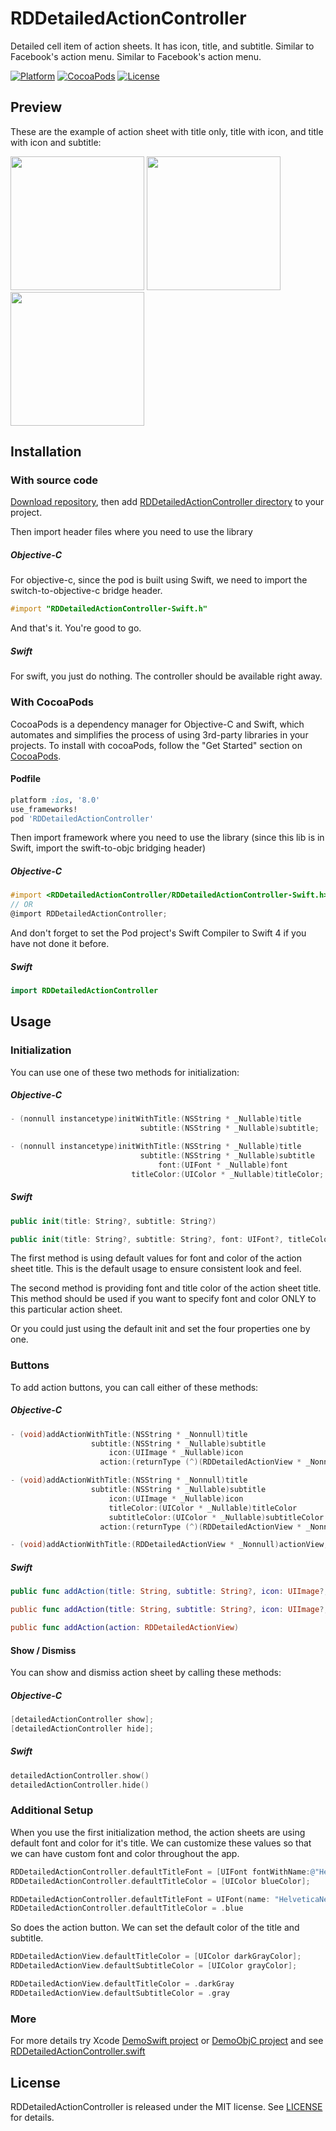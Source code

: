 # RDDetailedActionController

Detailed cell item of action sheets. It has icon, title, and subtitle. Similar to Facebook's action menu.
Similar to Facebook's action menu.

[![Platform](https://img.shields.io/cocoapods/p/RDDetailedActionController.svg)](https://github.com/kurotsukikaitou/RDDetailedActionController)
[![CocoaPods](https://img.shields.io/cocoapods/v/RDDetailedActionController.svg)](http://cocoadocs.org/docsets/RDDetailedActionController)
[![License](http://img.shields.io/cocoapods/l/RDDetailedActionController.svg)](https://raw.githubusercontent.com/kurotsukikaitou/RDDetailedActionController/master/LICENSE)

## Preview

These are the example of action sheet with title only, title with icon, and title with icon and subtitle:

<img src="https://github.com/kurotsukikaitou/RDDetailedActionController/raw/master/ReadmeImages/title-only.png" width="214"/> <img src="https://github.com/kurotsukikaitou/RDDetailedActionController/raw/master/ReadmeImages/icon-title.png" width="214"/> <img src="https://github.com/kurotsukikaitou/RDDetailedActionController/raw/master/ReadmeImages/icon-title-subtitle.png" width="214"/>

## Installation

### With source code

[Download repository](https://github.com/kurotsukikaitou/RDDetailedActionController/archive/master.zip), then add [RDDetailedActionController directory](https://github.com/kurotsukikaitou/RDDetailedActionController/blob/master/RDDetailedActionController/) to your project.

Then import header files where you need to use the library

##### Objective-C

For objective-c, since the pod is built using Swift, we need to import the switch-to-objective-c bridge header.

```objective-c
#import "RDDetailedActionController-Swift.h"
```

And that's it. You're good to go.

##### Swift

For swift, you just do nothing. The controller should be available right away.

### With CocoaPods

CocoaPods is a dependency manager for Objective-C and Swift, which automates and simplifies the process of using 3rd-party libraries in your projects. To install with cocoaPods, follow the "Get Started" section on [CocoaPods](https://cocoapods.org/).

#### Podfile

```ruby
platform :ios, '8.0'
use_frameworks!
pod 'RDDetailedActionController'
```

Then import framework where you need to use the library (since this lib is in Swift, import the swift-to-objc bridging header)

##### Objective-C

```objective-c
#import <RDDetailedActionController/RDDetailedActionController-Swift.h>
// OR
@import RDDetailedActionController;
```

And don't forget to set the Pod project's Swift Compiler to Swift 4 if you have not done it before.

##### Swift

```swift
import RDDetailedActionController
```

## Usage

### Initialization

You can use one of these two methods for initialization:

##### Objective-C

```objective-c
- (nonnull instancetype)initWithTitle:(NSString * _Nullable)title
                             subtitle:(NSString * _Nullable)subtitle;

- (nonnull instancetype)initWithTitle:(NSString * _Nullable)title
                             subtitle:(NSString * _Nullable)subtitle
                                 font:(UIFont * _Nullable)font
                           titleColor:(UIColor * _Nullable)titleColor;
```

##### Swift

```swift
public init(title: String?, subtitle: String?)

public init(title: String?, subtitle: String?, font: UIFont?, titleColor: UIColor?)
```

The first method is using default values for font and color of the action sheet title. This is the default usage to ensure consistent look and feel.

The second method is providing font and title color of the action sheet title. This method should be used if you want to specify font and color ONLY to this particular action sheet.

Or you could just using the default init and set the four properties one by one.

### Buttons

To add action buttons, you can call either of these methods:

##### Objective-C

```objective-c
- (void)addActionWithTitle:(NSString * _Nonnull)title
                  subtitle:(NSString * _Nullable)subtitle
                      icon:(UIImage * _Nullable)icon
                    action:(returnType (^)(RDDetailedActionView * _Nonnull))action;

- (void)addActionWithTitle:(NSString * _Nonnull)title
                  subtitle:(NSString * _Nullable)subtitle
                      icon:(UIImage * _Nullable)icon
                      titleColor:(UIColor * _Nullable)titleColor
                      subtitleColor:(UIColor * _Nullable)subtitleColor
                    action:(returnType (^)(RDDetailedActionView * _Nonnull))action;

- (void)addActionWithTitle:(RDDetailedActionView * _Nonnull)actionView;
```

##### Swift

```swift
public func addAction(title: String, subtitle: String?, icon: UIImage?, action: ((RDDetailedActionView)->())?)

public func addAction(title: String, subtitle: String?, icon: UIImage?, titleColor: UIColor?, subtitleColor: UIColor?, action: ((RDDetailedActionView)->())?)

public func addAction(action: RDDetailedActionView)
```

#### Show / Dismiss

You can show and dismiss action sheet by calling these methods:

##### Objective-C

```objective-c
[detailedActionController show];
[detailedActionController hide];
```

##### Swift

```swift
detailedActionController.show()
detailedActionController.hide()
```

### Additional Setup

When you use the first initialization method, the action sheets are using default font and color for it's title. We can customize these values so that we can have custom font and color throughout the app.

```objective-c
RDDetailedActionController.defaultTitleFont = [UIFont fontWithName:@"HelveticaNeue" size:14];
RDDetailedActionController.defaultTitleColor = [UIColor blueColor];
```

```swift
RDDetailedActionController.defaultTitleFont = UIFont(name: "HelveticaNeue", size: 14)!
RDDetailedActionController.defaultTitleColor = .blue
```

So does the action button. We can set the default color of the title and subtitle.

```objective-c
RDDetailedActionView.defaultTitleColor = [UIColor darkGrayColor];
RDDetailedActionView.defaultSubtitleColor = [UIColor grayColor];
```

```swift
RDDetailedActionView.defaultTitleColor = .darkGray
RDDetailedActionView.defaultSubtitleColor = .gray
```

### More

For more details try Xcode [DemoSwift project](https://github.com/kurotsukikaitou/RDDetailedActionController/blob/master/DemoSwift) or [DemoObjC project](https://github.com/kurotsukikaitou/RDDetailedActionController/blob/master/DemoObjC) and see [RDDetailedActionController.swift](https://github.com/kurotsukikaitou/RDDetailedActionController/blob/master/RDDetailedActionController/RDDetailedActionController.swift)

## License

RDDetailedActionController is released under the MIT license. See [LICENSE](https://raw.githubusercontent.com/kurotsukikaitou/RDDetailedActionController/master/LICENSE) for details.
